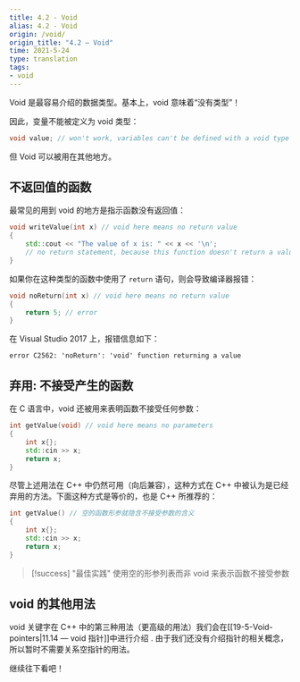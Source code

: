 ```yaml
---
title: 4.2 - Void
alias: 4.2 - Void
origin: /void/
origin_title: "4.2 — Void"
time: 2021-5-24
type: translation
tags:
- void
---
```


Void 是最容易介绍的数据类型。基本上，void 意味着“没有类型”！

因此，变量不能被定义为 void 类型：

```cpp
void value; // won't work, variables can't be defined with a void type
```

但 Void  可以被用在其他地方。

## 不返回值的函数

最常见的用到 void 的地方是指示函数没有返回值：

```cpp
void writeValue(int x) // void here means no return value
{
    std::cout << "The value of x is: " << x << '\n';
    // no return statement, because this function doesn't return a value
}
```

如果你在这种类型的函数中使用了 `return` 语句，则会导致编译器报错：

```cpp
void noReturn(int x) // void here means no return value
{
    return 5; // error
}
```

在 Visual Studio 2017 上，报错信息如下：

```
error C2562: 'noReturn': 'void' function returning a value
```

## 弃用: 不接受产生的函数

在 C 语言中，void 还被用来表明函数不接受任何参数：

```cpp
int getValue(void) // void here means no parameters
{
    int x{};
    std::cin >> x;
    return x;
}
```

尽管上述用法在 C++ 中仍然可用（向后兼容），这种方式在 C++ 中被认为是已经弃用的方法。下面这种方式是等价的，也是 C++ 所推荐的：

```cpp
int getValue() // 空的函数形参就隐含不接受参数的含义
{
    int x{};
    std::cin >> x;
    return x;
}
```

> [!success] "最佳实践"
> 使用空的形参列表而非 void 来表示函数不接受参数

## void 的其他用法

void 关键字在 C++ 中的第三种用法（更高级的用法）我们会在[[19-5-Void-pointers|11.14 — void 指针]]中进行介绍 . 由于我们还没有介绍指针的相关概念，所以暂时不需要关系空指针的用法。

继续往下看吧！
